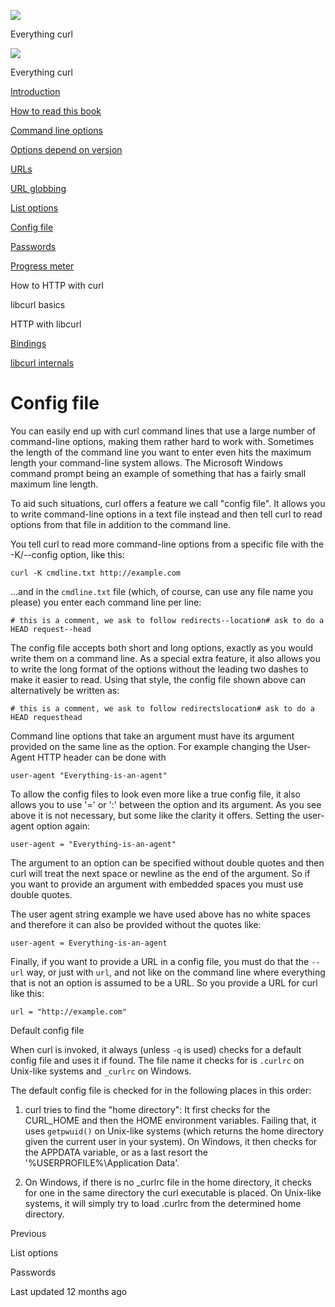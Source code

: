 <a href="../index.html" class="link-a079aa82--primary-53a25e66--logoLink-10d08504"></a>

<img src="https://gblobscdn.gitbook.com/orgs%2F-LxuH0qSm4xO9nWfEBlB%2Favatar.png?alt=media" class="image-67b14f24--avatar-1c1d03ec" />

<span class="text-4505230f--UIH400-4e41e82a--textContentFamily-49a318e1--spaceNameText-677c2969">Everything curl</span>

<a href="../index.html" class="link-a079aa82--primary-53a25e66--logoLink-10d08504"></a>

<img src="https://gblobscdn.gitbook.com/orgs%2F-LxuH0qSm4xO9nWfEBlB%2Favatar.png?alt=media" class="image-67b14f24--avatar-1c1d03ec" />

<span class="text-4505230f--UIH400-4e41e82a--textContentFamily-49a318e1--spaceNameText-677c2969">Everything curl</span>

<a href="../index.html" class="navButton-94f2579c--navButtonClickable-161b88ca"><span class="text-4505230f--UIH300-2063425d--textContentFamily-49a318e1--navButtonLabel-14a4968f">Introduction</span></a>

<a href="../how-to-read.html" class="navButton-94f2579c--navButtonClickable-161b88ca"><span class="text-4505230f--UIH300-2063425d--textContentFamily-49a318e1--navButtonLabel-14a4968f">How to read this book</span></a>



<a href="options.html" class="navButton-94f2579c--pageItemWithChildrenNested-2c5d8183--navButtonClickable-161b88ca"><span class="text-4505230f--UIH300-2063425d--textContentFamily-49a318e1--navButtonLabel-14a4968f">Command line options</span></a>

<a href="versions.html" class="navButton-94f2579c--pageItemWithChildrenNested-2c5d8183--navButtonClickable-161b88ca"><span class="text-4505230f--UIH300-2063425d--textContentFamily-49a318e1--navButtonLabel-14a4968f">Options depend on version</span></a>

<a href="urls.html" class="navButton-94f2579c--pageItemWithChildrenNested-2c5d8183--navButtonClickable-161b88ca"><span class="text-4505230f--UIH300-2063425d--textContentFamily-49a318e1--navButtonLabel-14a4968f">URLs</span></a>

<a href="globbing.html" class="navButton-94f2579c--pageItemWithChildrenNested-2c5d8183--navButtonClickable-161b88ca"><span class="text-4505230f--UIH300-2063425d--textContentFamily-49a318e1--navButtonLabel-14a4968f">URL globbing</span></a>

<a href="listopts.html" class="navButton-94f2579c--pageItemWithChildrenNested-2c5d8183--navButtonClickable-161b88ca"><span class="text-4505230f--UIH300-2063425d--textContentFamily-49a318e1--navButtonLabel-14a4968f">List options</span></a>

<a href="configfile.html" class="navButton-94f2579c--pageItemWithChildrenNested-2c5d8183--navButtonClickable-161b88ca--navButtonOpened-6a88552e"><span class="text-4505230f--UIH300-2063425d--textContentFamily-49a318e1--navButtonLabel-14a4968f">Config file</span></a>

<a href="passwords.html" class="navButton-94f2579c--pageItemWithChildrenNested-2c5d8183--navButtonClickable-161b88ca"><span class="text-4505230f--UIH300-2063425d--textContentFamily-49a318e1--navButtonLabel-14a4968f">Passwords</span></a>

<a href="progressmeter.html" class="navButton-94f2579c--pageItemWithChildrenNested-2c5d8183--navButtonClickable-161b88ca"><span class="text-4505230f--UIH300-2063425d--textContentFamily-49a318e1--navButtonLabel-14a4968f">Progress meter</span></a>



<span class="text-4505230f--UIH300-2063425d--textContentFamily-49a318e1--navButtonLabel-14a4968f">How to HTTP with curl</span>

<span class="text-4505230f--UIH300-2063425d--textContentFamily-49a318e1--navButtonLabel-14a4968f">libcurl basics</span>

<span class="text-4505230f--UIH300-2063425d--textContentFamily-49a318e1--navButtonLabel-14a4968f">HTTP with libcurl</span>

<a href="../bindings.html" class="navButton-94f2579c--navButtonClickable-161b88ca"><span class="text-4505230f--UIH300-2063425d--textContentFamily-49a318e1--navButtonLabel-14a4968f">Bindings</span></a>

<a href="../internals.html" class="navButton-94f2579c--navButtonClickable-161b88ca"><span class="text-4505230f--UIH300-2063425d--textContentFamily-49a318e1--navButtonLabel-14a4968f">libcurl internals</span></a>

<a href="../bookindex.html" class="navButton-94f2579c--navButtonClickable-161b88ca"><span class="text-4505230f--UIH300-2063425d--textContentFamily-49a318e1--navButtonLabel-14a4968f"></span></a>





# <span class="text-4505230f--DisplayH900-bfb998fa--textContentFamily-49a318e1">Config file</span>

<span class="text-4505230f--UIH300-2063425d--textUIFamily-5ebd8e40--text-8ee2c8b2"></span>

<span class="text-4505230f--TextH400-3033861f--textContentFamily-49a318e1"><span data-key="6183b486cacc4c5fbc3b04338ddc84c9"><span data-offset-key="6183b486cacc4c5fbc3b04338ddc84c9:0">You can easily end up with curl command lines that use a large number of command-line options, making them rather hard to work with. Sometimes the length of the command line you want to enter even hits the maximum length your command-line system allows. The Microsoft Windows command prompt being an example of something that has a fairly small maximum line length.</span></span></span>

<span class="text-4505230f--TextH400-3033861f--textContentFamily-49a318e1"><span data-key="8ae2f7fcd79349d096fd92dfab1059c5"><span data-offset-key="8ae2f7fcd79349d096fd92dfab1059c5:0">To aid such situations, curl offers a feature we call "config file". It allows you to write command-line options in a text file instead and then tell curl to read options from that file in addition to the command line.</span></span></span>

<span class="text-4505230f--TextH400-3033861f--textContentFamily-49a318e1"><span data-key="1c3ae8ca4d294d12a21df05376efcf60"><span data-offset-key="1c3ae8ca4d294d12a21df05376efcf60:0">You tell curl to read more command-line options from a specific file with the -K/--config option, like this:</span></span></span>

    curl -K cmdline.txt http://example.com

<span class="text-4505230f--TextH400-3033861f--textContentFamily-49a318e1"><span data-key="55c523746e60469da8cebc9725b3b2a8"><span data-offset-key="55c523746e60469da8cebc9725b3b2a8:0">…and in the </span><span data-offset-key="55c523746e60469da8cebc9725b3b2a8:1">`cmdline.txt`</span><span data-offset-key="55c523746e60469da8cebc9725b3b2a8:2"> file (which, of course, can use any file name you please) you enter each command line per line:</span></span></span>

    # this is a comment, we ask to follow redirects--location# ask to do a HEAD request--head

<span class="text-4505230f--TextH400-3033861f--textContentFamily-49a318e1"><span data-key="ec4e1392e9034621a4f1c444f81c653d"><span data-offset-key="ec4e1392e9034621a4f1c444f81c653d:0">The config file accepts both short and long options, exactly as you would write them on a command line. As a special extra feature, it also allows you to write the long format of the options without the leading two dashes to make it easier to read. Using that style, the config file shown above can alternatively be written as:</span></span></span>

    # this is a comment, we ask to follow redirectslocation# ask to do a HEAD requesthead

<span class="text-4505230f--TextH400-3033861f--textContentFamily-49a318e1"><span data-key="034b9016e8f8435a8dbd67f2daefb113"><span data-offset-key="034b9016e8f8435a8dbd67f2daefb113:0">Command line options that take an argument must have its argument provided on the same line as the option. For example changing the User-Agent HTTP header can be done with</span></span></span>

    user-agent "Everything-is-an-agent"

<span class="text-4505230f--TextH400-3033861f--textContentFamily-49a318e1"><span data-key="8a79a922b8ac430587aaa9d359db3d0f"><span data-offset-key="8a79a922b8ac430587aaa9d359db3d0f:0">To allow the config files to look even more like a true config file, it also allows you to use '=' or ':' between the option and its argument. As you see above it is not necessary, but some like the clarity it offers. Setting the user-agent option again:</span></span></span>

    user-agent = "Everything-is-an-agent"

<span class="text-4505230f--TextH400-3033861f--textContentFamily-49a318e1"><span data-key="c01dbdb22f894bc3918d02b07691279d"><span data-offset-key="c01dbdb22f894bc3918d02b07691279d:0">The argument to an option can be specified without double quotes and then curl will treat the next space or newline as the end of the argument. So if you want to provide an argument with embedded spaces you must use double quotes.</span></span></span>

<span class="text-4505230f--TextH400-3033861f--textContentFamily-49a318e1"><span data-key="b41dd62683be444c99602bd4f1acba0e"><span data-offset-key="b41dd62683be444c99602bd4f1acba0e:0">The user agent string example we have used above has no white spaces and therefore it can also be provided without the quotes like:</span></span></span>

    user-agent = Everything-is-an-agent

<span class="text-4505230f--TextH400-3033861f--textContentFamily-49a318e1"><span data-key="88159985804f415faa8b766e8d34a5a2"><span data-offset-key="88159985804f415faa8b766e8d34a5a2:0">Finally, if you want to provide a URL in a config file, you must do that the </span><span data-offset-key="88159985804f415faa8b766e8d34a5a2:1">`--url`</span><span data-offset-key="88159985804f415faa8b766e8d34a5a2:2"> way, or just with </span><span data-offset-key="88159985804f415faa8b766e8d34a5a2:3">`url`</span><span data-offset-key="88159985804f415faa8b766e8d34a5a2:4">, and not like on the command line where everything that is not an option is assumed to be a URL. So you provide a URL for curl like this:</span></span></span>

    url = "http://example.com"

<span class="text-4505230f--HeadingH700-04e1a2a3--textContentFamily-49a318e1"><span data-key="9ffd35b685d445f19e1571f8664f08f4"><span data-offset-key="9ffd35b685d445f19e1571f8664f08f4:0">Default config file</span></span></span>

<span class="text-4505230f--TextH400-3033861f--textContentFamily-49a318e1"><span data-key="613feb6727e44569b21bb8b074cd2705"><span data-offset-key="613feb6727e44569b21bb8b074cd2705:0">When curl is invoked, it always (unless </span><span data-offset-key="613feb6727e44569b21bb8b074cd2705:1">`-q`</span><span data-offset-key="613feb6727e44569b21bb8b074cd2705:2"> is used) checks for a default config file and uses it if found. The file name it checks for is </span><span data-offset-key="613feb6727e44569b21bb8b074cd2705:3">`.curlrc`</span><span data-offset-key="613feb6727e44569b21bb8b074cd2705:4"> on Unix-like systems and </span><span data-offset-key="613feb6727e44569b21bb8b074cd2705:5">`_curlrc`</span><span data-offset-key="613feb6727e44569b21bb8b074cd2705:6"> on Windows.</span></span></span>

<span class="text-4505230f--TextH400-3033861f--textContentFamily-49a318e1"><span data-key="af0a646288eb44668f90501d6563cc80"><span data-offset-key="af0a646288eb44668f90501d6563cc80:0">The default config file is checked for in the following places in this order:</span></span></span>

1.  <span class="text-4505230f--TextH400-3033861f--textContentFamily-49a318e1"><span data-key="3976386444274470a7013a631e604e3b"><span data-offset-key="3976386444274470a7013a631e604e3b:0">curl tries to find the "home directory": It first checks for the CURL_HOME and then the HOME environment variables. Failing that, it uses </span><span data-offset-key="3976386444274470a7013a631e604e3b:1">`getpwuid()`</span><span data-offset-key="3976386444274470a7013a631e604e3b:2"> on Unix-like systems (which returns the home directory given the current user in your system). On Windows, it then checks for the APPDATA variable, or as a last resort the '%USERPROFILE%\\Application Data'.</span></span></span>

2.  <span class="text-4505230f--TextH400-3033861f--textContentFamily-49a318e1"><span data-key="06dc7477c79349ac88124deaa8d2e908"><span data-offset-key="06dc7477c79349ac88124deaa8d2e908:0">On Windows, if there is no \_curlrc file in the home directory, it checks for one in the same directory the curl executable is placed. On Unix-like systems, it will simply try to load .curlrc from the determined home directory.</span></span></span>

<a href="listopts.html" class="reset-3c756112--card-6570f064--whiteCard-fff091a4--cardPrevious-56a5e674"></a>

<span class="text-4505230f--TextH200-a3425406--textContentFamily-49a318e1">Previous</span>

<span class="text-4505230f--UIH400-4e41e82a--textContentFamily-49a318e1">List options</span>

<a href="passwords.html" class="reset-3c756112--card-6570f064--whiteCard-fff091a4--cardNext-19241c42"></a>


<span class="text-4505230f--UIH400-4e41e82a--textContentFamily-49a318e1">Passwords</span>



<span class="text-4505230f--TextH200-a3425406--textContentFamily-49a318e1">Last updated 12 months ago</span>


